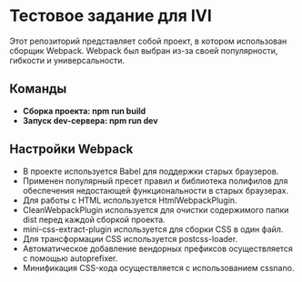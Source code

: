 # Тестовое задание для IVI

Этот репозиторий представляет собой проект, в котором использован сборщик Webpack. Webpack был выбран из-за своей популярности, гибкости и универсальности.
## Команды
*  **Сборка проекта: npm run build**
* **Запуск dev-сервера: npm run dev**
## Настройки Webpack
* В проекте используется Babel для поддержки старых браузеров.
* Применен популярный пресет правил и библиотека полифилов для обеспечения недостающей функциональности в старых браузерах.
* Для работы с HTML используется HtmlWebpackPlugin.
* CleanWebpackPlugin используется для очистки содержимого папки dist перед каждой сборкой проекта.
* mini-css-extract-plugin используется для сборки CSS в один файл.
* Для трансформации CSS используется postcss-loader.
* Автоматическое добавление вендорных префиксов осуществляется с помощью autoprefixer.
* Минификация CSS-кода осуществляется с использованием cssnano.

